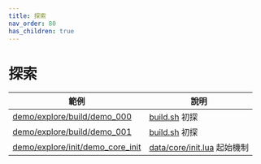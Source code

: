 ```yaml
---
title: 探索
nav_order: 80
has_children: true
---
```


# 探索

| 範例 | 說明 |
| --- | --- |
| [demo/explore/build/demo_000](https://github.com/samwhelp/note-about-lite-editor/tree/master/demo/explore/build/demo_000) | [build.sh](https://github.com/rxi/lite/blob/master/build.sh) 初探 |
| [demo/explore/build/demo_001](https://github.com/samwhelp/note-about-lite-editor/tree/master/demo/explore/build/demo_001) | [build.sh](https://github.com/rxi/lite/blob/master/build.sh) 初探 |
| [demo/explore/init/demo_core_init](https://github.com/samwhelp/note-about-lite-editor/tree/master/demo/explore/init/demo_core_init) | [data/core/init.lua](https://github.com/rxi/lite/blob/master/data/core/init.lua) 起始機制 |
